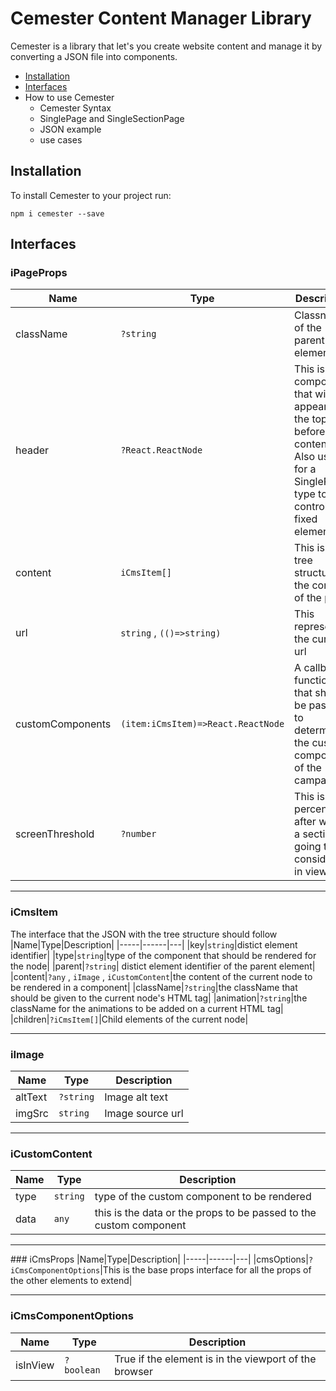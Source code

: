 # Cemester Content Manager Library

Cemester is a library that let's you create website content and manage it by converting a JSON file into components. 

- [Installation](#installation) 
- [Interfaces](#interfaces)
- How to use Cemester
    - Cemester Syntax
    - SinglePage and SingleSectionPage
    - JSON example
    - use cases

## Installation
To install Cemester to your project run: 
```
npm i cemester --save
```

## Interfaces
### iPageProps
|Name|Type|Description|
|-----|------|---|
|className|```?string```|Classname of the parent element|
|header|```?React.ReactNode```|This is the component that will appear at the top before the content Also used for a SinglePage type to control the fixed elements|
|content|```iCmsItem[]```|This is a tree structure of the content of the page|
|url|```string``` , ```(()=>string)```|This represents the current url|
|customComponents|```(item:iCmsItem)=>React.ReactNode```|A callback function that should be passed to determine the custom components of the campaign|
|screenThreshold|```?number```|This is the percentage after which a section is going to be considered in view|

----

### iCmsItem
The interface that the JSON with the tree structure should follow
|Name|Type|Description|
|-----|------|---|
|key|```string```|distict element identifier|
|type|```string```|type of the component that should be rendered for the node|
|parent|```?string```| distict element identifier of the parent element|
|content|```?any``` , ```iImage``` , ```iCustomContent```|the content of the current node to be rendered in a component|
|className|```?string```|the className that should be given to the current node's HTML tag|
|animation|```?string```|the className for the animations to be added on a current HTML tag| 
|children|```?iCmsItem[]```|Child elements of the current node|

----

### iImage
|Name|Type|Description|
|-----|------|---|
|altText|```?string```|Image alt text|
|imgSrc|```string```| Image source url|

---

### iCustomContent
|Name|Type|Description|
|-----|------|---|
|type|```string```|type of the custom component to be rendered|
|data|```any```|this is the data or the props to be passed to the custom component|

---

### iCmsProps
|Name|Type|Description|
|-----|------|---|
|cmsOptions|```?iCmsComponentOptions```|This is the base props interface for all the props of the other elements to extend|

----

### iCmsComponentOptions
|Name|Type|Description|
|-----|------|---|
|isInView|```?boolean``` |True if the element is in the viewport of the browser|

